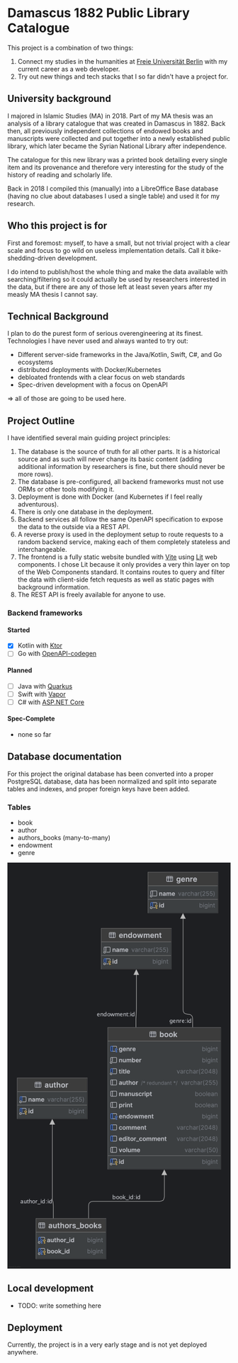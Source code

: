 # Damascus 1882 Public Library Catalogue

This project is a combination of two things:

1. Connect my studies in the humanities at [Freie Universität Berlin](https://www.fu-berlin.de/) with my current career as a web developer.
2. Try out new things and tech stacks that I so far didn't have a project for.

## University background

I majored in Islamic Studies (MA) in 2018. Part of my MA thesis was an analysis of a library catalogue 
that was created in Damascus in 1882. Back then, all previously independent collections of endowed books and manuscripts 
were collected and put together into a newly established public library, 
which later became the Syrian National Library after independence.

The catalogue for this new library was a printed book detailing every single item and its provenance 
and therefore very interesting for the study of the history of reading and scholarly life.

Back in 2018 I compiled this (manually) into a LibreOffice Base database (having no clue about databases I 
used a single table) and used it for my research.

## Who this project is for

First and foremost: myself, to have a small, but not trivial project with a clear scale and focus to go wild on useless implementation details. Call it bike-shedding-driven development.

I do intend to publish/host the whole thing and make the data available with searching/filtering so it could actually be used by researchers interested in the data, but if there are any of those left at least seven years after my measly MA thesis I cannot say.

## Technical Background

I plan to do the purest form of serious overengineering at its finest. Technologies I have never used and always wanted to try out:

- Different server-side frameworks in the Java/Kotlin, Swift, C#, and Go ecosystems
- distributed deployments with Docker/Kubernetes
- debloated frontends with a clear focus on web standards
- Spec-driven development with a focus on OpenAPI

⇒ all of those are going to be used here.

## Project Outline

I have identified several main guiding project principles:

1. The database is the source of truth for all other parts. It is a historical source and as such will never change 
its basic content (adding additional information by researchers is fine, but there should never be more rows).
2. The database is pre-configured, all backend frameworks must not use ORMs or other tools modifying it.
3. Deployment is done with Docker (and Kubernetes if I feel really adventurous).
4. There is only one database in the deployment.
5. Backend services all follow the same OpenAPI specification to expose the data to the outside via a REST API.
6. A reverse proxy is used in the deployment setup to route requests to a random backend service, 
making each of them completely stateless and interchangeable.
7. The frontend is a fully static website bundled with [Vite](https://vite.dev/) using [Lit](https://lit.dev/) web components.
I chose Lit because it only provides a very thin layer on top of the Web Components standard.
It contains routes to query and filter the data with client-side fetch requests as well as static pages with background information.
8. The REST API is freely available for anyone to use.

### Backend frameworks

#### Started
- [x] Kotlin with [Ktor](https://ktor.io/)
- [ ] Go with [OpenAPI-codegen](https://github.com/oapi-codegen/oapi-codegen)

#### Planned
- [ ] Java with [Quarkus](https://quarkus.io/)
- [ ] Swift with [Vapor](https://vapor.codes/)
- [ ] C# with [ASP.NET Core](https://dotnet.microsoft.com/en-us/apps/aspnet)

#### Spec-Complete
- none so far

## Database documentation

For this project the original database has been converted into a proper PostgreSQL database, data has been normalized and
split into separate tables and indexes, and proper foreign keys have been added.

### Tables

- book
- author
- authors_books (many-to-many)
- endowment
- genre

![Database schema](./docs/db.png)

## Local development

- TODO: write something here

## Deployment

Currently, the project is in a very early stage and is not yet deployed anywhere.


